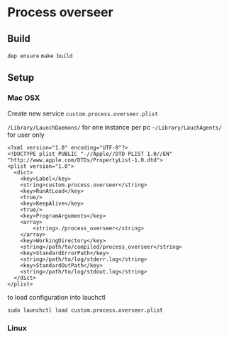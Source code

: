 # Process overseer

## Build

`dep ensure`
`make build`

## Setup 
### Mac OSX

Create new service `custom.process.overseer.plist`

`/Library/LaunchDaemons/` for one instance per pc
`~/Library/LauchAgents/` for user only

````
<?xml version="1.0" encoding="UTF-8"?>
<!DOCTYPE plist PUBLIC "-//Apple//DTD PLIST 1.0//EN" "http://www.apple.com/DTDs/PropertyList-1.0.dtd">
<plist version="1.0">
  <dict>
    <key>Label</key>
    <string>custom.process.overseer</string>
    <key>RunAtLoad</key>
    <true/>
    <key>KeepAlive</key>
    <true/>
    <key>ProgramArguments</key>
    <array>
        <string>./process_overseer</string>
    </array>
    <key>WorkingDirectory</key>
    <string>/path/to/compiled/process_overseer</string>
    <key>StandardErrorPath</key>
    <string>/path/to/log/stderr.log</string>
    <key>StandardOutPath</key>
    <string>/path/to/log/stdout.log</string>
  </dict>
</plist>
````

to load configuration into lauchctl
````
sudo launchctl load custom.process.overseer.plist
````

### Linux
